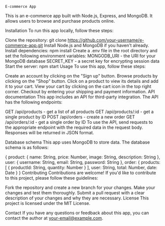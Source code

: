 `E-commerce App`

This is an e-commerce app built with Node.js, Express, and MongoDB. It allows users to browse and purchase products online.

Installation
To run this app locally, follow these steps:

Clone the repository: git clone https://github.com/your-username/e-commerce-app.git
Install Node.js and MongoDB if you haven't already.
Install dependencies: npm install
Create a .env file in the root directory and set the following environment variables:
MONGODB_URI - the URI for your MongoDB database
SECRET_KEY - a secret key for encrypting session data
Start the server: npm start
Usage
To use this app, follow these steps:

Create an account by clicking on the "Sign up" button.
Browse products by clicking on the "Shop" button.
Click on a product to view its details and add it to your cart.
View your cart by clicking on the cart icon in the top right corner.
Checkout by entering your shipping and payment information.
API documentation
This app includes an API for third-party integration. The API has the following endpoints:

GET /api/products - get a list of all products
GET /api/products/:id - get a single product by ID
POST /api/orders - create a new order
GET /api/orders/:id - get a single order by ID
To use the API, send requests to the appropriate endpoint with the required data in the request body. Responses will be returned in JSON format.

Database schema
This app uses MongoDB to store data. The database schema is as follows:


{
  product: {
    name: String,
    price: Number,
    image: String,
    description: String
  },
  user: {
    username: String,
    email: String,
    password: String
  },
  order: {
    products: [
      {
        productId: String,
        quantity: Number
      }
    ],
    user: String,
    total: Number,
    date: Date
  }
}
Contributing
Contributions are welcome! If you'd like to contribute to this project, please follow these guidelines:

Fork the repository and create a new branch for your changes.
Make your changes and test them thoroughly.
Submit a pull request with a clear description of your changes and why they are necessary.
License
This project is licensed under the MIT License.

Contact
If you have any questions or feedback about this app, you can contact the author at your-email@example.com.

